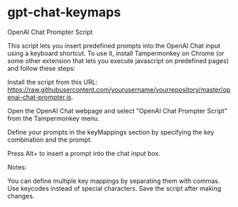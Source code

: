 # gpt-chat-keymaps

OpenAI Chat Prompter Script


This script lets you insert predefined prompts into the OpenAI Chat input using a keyboard shortcut. To use it, install Tampermonkey on Chrome (or some other extension that lets you execute javascript on predefined pages) and follow these steps:

Install the script from this URL: https://raw.githubusercontent.com/yourusername/yourrepository/master/openai-chat-prompter.js.

Open the OpenAI Chat webpage and select "OpenAI Chat Prompter Script" from the Tampermonkey menu.

Define your prompts in the keyMappings section by specifying the key combination and the prompt.

Press Alt+<key> to insert a prompt into the chat input box.


Notes:

You can define multiple key mappings by separating them with commas.
Use keycodes instead of special characters.
Save the script after making changes.
